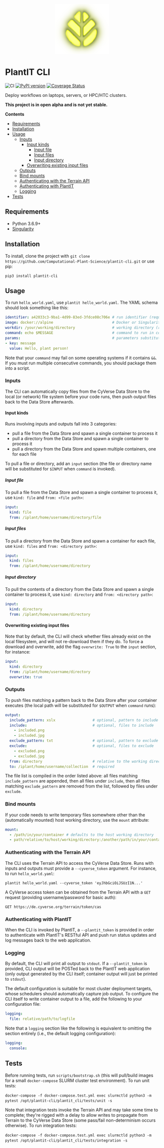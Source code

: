 <p align="center">
<img src="https://github.com/Computational-Plant-Science/plantit/blob/master/plantit/front_end/src/assets/logo.png?raw=true" />
</p>

# PlantIT CLI

![CI](https://github.com/Computational-Plant-Science/plantit-cli/workflows/CI/badge.svg)
[![PyPI version](https://badge.fury.io/py/plantit-cli.svg)](https://badge.fury.io/py/plantit-cli)
[![Coverage Status](https://coveralls.io/repos/github/Computational-Plant-Science/plantit-cli/badge.svg?branch=master)](https://coveralls.io/github/Computational-Plant-Science/plantit-cli) 

Deploy workflows on laptops, servers, or HPC/HTC clusters.

**This project is in open alpha and is not yet stable.**

<!-- START doctoc generated TOC please keep comment here to allow auto update -->
<!-- DON'T EDIT THIS SECTION, INSTEAD RE-RUN doctoc TO UPDATE -->
**Contents**

- [Requirements](#requirements)
- [Installation](#installation)
- [Usage](#usage)
  - [Inputs](#inputs)
    - [Input kinds](#input-kinds)
      - [Input file](#input-file)
      - [Input files](#input-files)
      - [Input directory](#input-directory)
    - [Overwriting existing input files](#overwriting-existing-input-files)
  - [Outputs](#outputs)
  - [Bind mounts](#bind-mounts)
  - [Authenticating with the Terrain API](#authenticating-with-the-terrain-api)
  - [Authenticating with PlantIT](#authenticating-with-plantit)
  - [Logging](#logging)
- [Tests](#tests)

<!-- END doctoc generated TOC please keep comment here to allow auto update -->

## Requirements


- Python 3.6.9+
- [Singularity](https://sylabs.io/docs/)

## Installation

To install, clone the project with `git clone https://github.com/Computational-Plant-Science/plantit-cli.git` or use pip:

```
pip3 install plantit-cli
```

## Usage

To run `hello_world.yaml`, use `plantit hello_world.yaml`. The YAML schema should look something like this:

```yaml
identifier: a42033c3-9ba1-4d99-83ed-3fdce08c706e # run identifier (required)
image: docker://alpine                           # Docker or Singularity image (required)
workdir: /your/working/directory                 # working directory (required)
command: echo $MESSAGE                           # command to run in container (required)
params:                                          # parameters substituted when `command` is run (optional)
- key: message
  value: Hello, plant person!
```

Note that your `command` may fail on some operating systems if it contains `&&`. If you must run multiple consecutive commands, you should package them into a script.

### Inputs

The CLI can automatically copy files from the CyVerse Data Store to the local (or network) file system before your code runs, then push output files back to the Data Store afterwards.

#### Input kinds

Runs involving inputs and outputs fall into 3 categories:

- pull a file from the Data Store and spawn a single container to process it
- pull a directory from the Data Store and spawn a single container to process it
- pull a directory from the Data Store and spawn multiple containers, one for each file

To pull a file or directory, add an `input` section (the file or directory name will be substituted for `$INPUT` when `command` is invoked).

##### Input file

To pull a file from the Data Store and spawn a single container to process it, use `kind: file` and `from: <file path>`:

```yaml
input:
  kind: file
  from: /iplant/home/username/directory/file
```

##### Input files

To pull a directory from the Data Store and spawn a container for each file, use `kind: files` and `from: <directory path>`:

```yaml
input:
  kind: files
  from: /iplant/home/username/directory
```

##### Input directory

To pull the contents of a directory from the Data Store and spawn a single container to process it, use `kind: directory` and `from: <directory path>`:

```yaml
input:
  kind: directory
  from: /iplant/home/username/directory
```

#### Overwriting existing input files

Note that by default, the CLI will check whether files already exist on the local filesystem, and will not re-download them if they do. To force a download and overwrite, add the flag `overwrite: True` to the `input` section, for instance:

```yaml
input:
  kind: directory
  from: /iplant/home/username/directory
  overwrite: true
```

### Outputs

To push files matching a pattern back to the Data Store after your container executes (the local path will be substituted for `$OUTPUT` when `command` runs):

```yaml
output:
  include_pattern: xslx                 # optional, pattern to include
  include:                              # optional, files to include
    - included.png
    - included.jpg
  exclude_pattern: txt                  # optional, pattern to exclude
  exclude:                              # optional, files to exclude
    - excluded.png
    - excluded.jpg
  from: directory                       # relative to the working directory
  to: /iplant/home/username/collection  # required
```

The file list is compiled in the order listed above: all files matching `include_pattern` are appended, then all files under `include`, then all files matching `exclude_pattern` are removed from the list, followed by files under `exclude`.

### Bind mounts

If your code needs to write temporary files somewhere other than the (automatically mounted) host working directory, use the `mount` attribute:

```yaml
mount:
  - /path/in/your/container # defaults to the host working directory
  - path/relative/to/host/working/directory:/another/path/in/your/container
```

### Authenticating with the Terrain API

The CLI uses the Terrain API to access the CyVerse Data Store. Runs with inputs and outputs must provide a `--cyverse_token` argument. For instance, to run `hello_world.yaml`:

```shell script
plantit hello_world.yaml --cyverse_token 'eyJhbGciOiJSUzI1N...'
```

A CyVerse access token can be obtained from the Terrain API with a `GET` request (providing username/password for basic auth):

```shell script
GET https://de.cyverse.org/terrain/token/cas
```

### Authenticating with PlantIT

When the CLI is invoked by PlantIT, a `--plantit_token` is provided in order to authenticate with PlantIT's RESTful API and push run status updates and log messages back to the web application.

### Logging

By default, the CLI will print all output to `stdout`. If a `--plantit_token` is provided, CLI output will be POSTed back to the PlantIT web application (only output generated by the CLI itself; container output will just be printed to `stdout`).

The default configuration is suitable for most cluster deployment targets, whose schedulers should automatically capture job output. To configure the CLI itself to write container output to a file, add the following to your configuration file:

```yaml
logging:
  file: relative/path/to/logfile
```

Note that a `logging` section like the following is equivalent to omitting the section entirely (i.e., the default logging configuration):

```yaml
logging:
  console:
```

## Tests

Before running tests, run `scripts/bootstrap.sh` (this will pull/build images for a small `docker-compose` SLURM cluster test environment). To run unit tests:

```docker-compose -f docker-compose.test.yml exec slurmctld python3 -m pytest /opt/plantit-cli/plantit_cli/tests/unit -s```

Note that integration tests invoke the Terrain API and may take some time to complete; they're rigged with a delay to allow writes to propagate from Terrain to the CyVerse Data Store (some pass/fail non-determinism occurs otherwise). To run integration tests:

```docker-compose -f docker-compose.test.yml exec slurmctld python3 -m pytest /opt/plantit-cli/plantit_cli/tests/integration -s```
